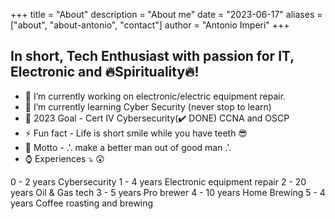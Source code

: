 +++
title = "About"
description = "About me"
date = "2023-06-17"
aliases = ["about", "about-antonio", "contact"]
author = "Antonio Imperi"
+++

## In short, Tech Enthusiast with passion for IT, Electronic and 🔥Spirituality🔥! 
- 🔭 I’m currently working on electronic/electric equipment repair.
- 🌱 I’m currently learning Cyber Security (never stop to learn)
- 🥅 2023 Goal - Cert IV Cybersecurity(✔️ DONE) CCNA and OSCP
- ⚡ Fun fact - Life is short smile while you have teeth 😎
- 📣 Motto - .'. make a better man out of good man .'.
- ⌚ Experiences ⤵️ 😲

0 - 2 years Cybersecurity 
1 - 4 years Electronic equipment repair
2 - 20 years Oil & Gas tech
3 - 5 years Pro brewer
4 - 10 years Home Brewing
5 - 4 years Coffee roasting and brewing
